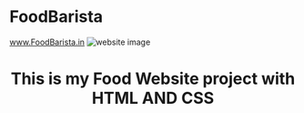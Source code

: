 # FoodBarista
<a href="https://ashishbalti4.github.io/Food/">www.FoodBarista.in</a>
![website image](https://user-images.githubusercontent.com/69852923/130905890-22a9f379-f354-42d9-b0e2-3615eb9d45ec.png)
<h1 align="center">This is my Food Website project with HTML AND CSS</h1>
